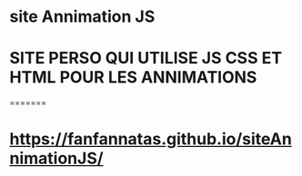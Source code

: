 #
# site Annimation JS
#
# SITE PERSO QUI UTILISE JS CSS ET HTML POUR LES ANNIMATIONS 
=======
#
# https://fanfannatas.github.io/siteAnnimationJS/
